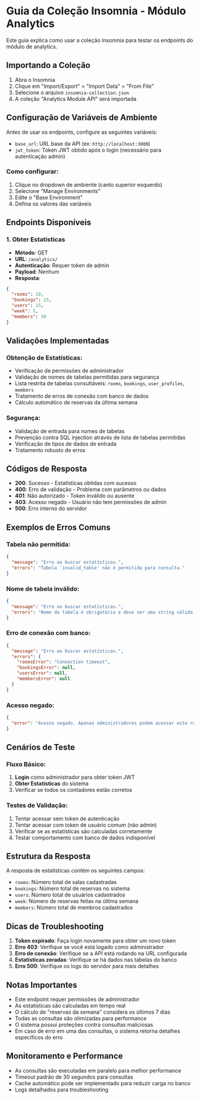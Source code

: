 # Guia da Coleção Insomnia - Módulo Analytics

Este guia explica como usar a coleção Insomnia para testar os endpoints do módulo de analytics.

## Importando a Coleção

1. Abra o Insomnia
2. Clique em "Import/Export" > "Import Data" > "From File"
3. Selecione o arquivo `insomnia-collection.json`
4. A coleção "Analytics Module API" será importada

## Configuração de Variáveis de Ambiente

Antes de usar os endpoints, configure as seguintes variáveis:

- `base_url`: URL base da API (ex: `http://localhost:3000`)
- `jwt_token`: Token JWT obtido após o login (necessário para autenticação admin)

### Como configurar:
1. Clique no dropdown de ambiente (canto superior esquerdo)
2. Selecione "Manage Environments"
3. Edite o "Base Environment"
4. Defina os valores das variáveis

## Endpoints Disponíveis

### 1. Obter Estatísticas
- **Método**: GET
- **URL**: `/analytics/`
- **Autenticação**: Requer token de admin
- **Payload**: Nenhum
- **Resposta**:
```json
{
  "rooms": 10,
  "bookings": 25,
  "users": 15,
  "week": 5,
  "members": 30
}
```

## Validações Implementadas

### Obtenção de Estatísticas:
- Verificação de permissões de administrador
- Validação de nomes de tabelas permitidas para segurança
- Lista restrita de tabelas consultáveis: `rooms`, `bookings`, `user_profiles`, `members`
- Tratamento de erros de conexão com banco de dados
- Cálculo automático de reservas da última semana

### Segurança:
- Validação de entrada para nomes de tabelas
- Prevenção contra SQL injection através de lista de tabelas permitidas
- Verificação de tipos de dados de entrada
- Tratamento robusto de erros

## Códigos de Resposta

- **200**: Sucesso - Estatísticas obtidas com sucesso
- **400**: Erro de validação - Problema com parâmetros ou dados
- **401**: Não autorizado - Token inválido ou ausente
- **403**: Acesso negado - Usuário não tem permissões de admin
- **500**: Erro interno do servidor

## Exemplos de Erros Comuns

### Tabela não permitida:
```json
{
  "message": "Erro ao buscar estatísticas.",
  "errors": "Tabela 'invalid_table' não é permitida para consulta."
}
```

### Nome de tabela inválido:
```json
{
  "message": "Erro ao buscar estatísticas.",
  "errors": "Nome da tabela é obrigatório e deve ser uma string válida."
}
```

### Erro de conexão com banco:
```json
{
  "message": "Erro ao buscar estatísticas.",
  "errors": {
    "roomsError": "Connection timeout",
    "bookingsError": null,
    "usersError": null,
    "membersError": null
  }
}
```

### Acesso negado:
```json
{
  "error": "Acesso negado. Apenas administradores podem acessar este recurso."
}
```

## Cenários de Teste

### Fluxo Básico:
1. **Login** como administrador para obter token JWT
2. **Obter Estatísticas** do sistema
3. Verificar se todos os contadores estão corretos

### Testes de Validação:
1. Tentar acessar sem token de autenticação
2. Tentar acessar com token de usuário comum (não admin)
3. Verificar se as estatísticas são calculadas corretamente
4. Testar comportamento com banco de dados indisponível

## Estrutura da Resposta

A resposta de estatísticas contém os seguintes campos:

- `rooms`: Número total de salas cadastradas
- `bookings`: Número total de reservas no sistema
- `users`: Número total de usuários cadastrados
- `week`: Número de reservas feitas na última semana
- `members`: Número total de membros cadastrados

## Dicas de Troubleshooting

1. **Token expirado**: Faça login novamente para obter um novo token
2. **Erro 403**: Verifique se você está logado como administrador
3. **Erro de conexão**: Verifique se a API está rodando na URL configurada
4. **Estatísticas zeradas**: Verifique se há dados nas tabelas do banco
5. **Erro 500**: Verifique os logs do servidor para mais detalhes

## Notas Importantes

- Este endpoint requer permissões de administrador
- As estatísticas são calculadas em tempo real
- O cálculo de "reservas da semana" considera os últimos 7 dias
- Todas as consultas são otimizadas para performance
- O sistema possui proteções contra consultas maliciosas
- Em caso de erro em uma das consultas, o sistema retorna detalhes específicos do erro

## Monitoramento e Performance

- As consultas são executadas em paralelo para melhor performance
- Timeout padrão de 30 segundos para consultas
- Cache automático pode ser implementado para reduzir carga no banco
- Logs detalhados para troubleshooting